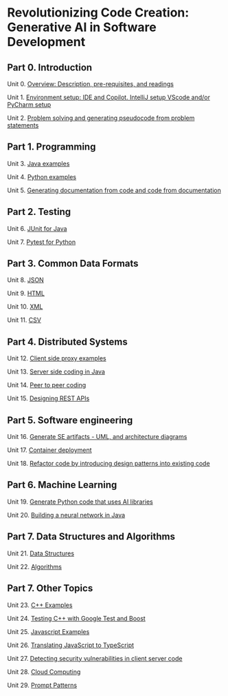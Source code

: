 # Revolutionizing Code Creation: Generative AI in Software Development


## Part 0. Introduction

Unit 0. [Overview: Description, pre-requisites, and readings](./Unit00-Overview)

Unit 1. [Environment setup: IDE and Copilot. IntelliJ setup VScode and/or PyCharm setup](./Unit01-Environment-Setup)

Unit 2. [Problem solving and generating pseudocode from problem statements](./Unit02-Problem-Soving-And-Pseudocode)

## Part 1. Programming

Unit 3. [Java examples](Unit03-Java-Examples)

Unit 4. [Python examples](Unit04-Python-Examples)

Unit 5. [Generating documentation from code and code from documentation](./Unit05-Generating-Documentation-From-Code-And-Code-From-Documentation)

## Part 2. Testing

Unit 6. [JUnit for Java](./Unit06-JUnit-For-Java)

Unit 7. [Pytest for Python](./Unit07-Pytest-For-Python)

## Part 3. Common Data Formats

Unit 8. [JSON](./Unit08-JSON)

Unit 9. [HTML](./Unit09-HTML)

Unit 10. [XML](./Unit10-XML)

Unit 11. [CSV](./Unit11-CSV)

## Part 4. Distributed Systems

Unit 12. [Client side proxy examples](./Unit12-Client-Side-Proxy-Examples)

Unit 13. [Server side coding in Java](./Unit13-Server-Side-Coding-In-Java)

Unit 14. [Peer to peer coding](./Unit14-Peer-To-Peer-Coding)

Unit 15. [Designing REST APIs](./Unit15-Designing-REST-APIs)


## Part 5. Software engineering

Unit 16. [Generate SE artifacts - UML, and architecture diagrams](./Unit16-Generating-SE-Artifacts-UML-and-Architecture-Diagrams)

Unit 17. [Container deployment](./Unit17-Container-Deployment)

Unit 18. [Refactor code by introducing design patterns into existing code](./Unit18-Refractor-Code-By-Introducing-Design-Patterns-Into-Existing-Code)

## Part 6. Machine Learning

Unit 19. [Generate Python code that uses AI libraries](./Unit19-Generate-Python-Code-That-Uses-AI-Libraries)

Unit 20. [Building a neural network in Java](./Unit20-Neural_Network_in_Java)

## Part 7. Data Structures and Algorithms

Unit 21. [Data Structures](./Unit21-Data-Structures)

Unit 22. [Algorithms](./Unit22-Algorithms)

## Part 7. Other Topics

Unit 23. [C++ Examples](./Unit23-C++-Examples)

Unit 24. [Testing C++ with Google Test and Boost](./Unit24-Testing-C++-With-Google-Test-And-Boost)

Unit 25. [Javascript Examples](./Unit25-JavaScript-Examples)

Unit 26. [Translating JavaScript to TypeScript](./Unit26-Translating-JavaScript-To-TypeScript)

Unit 27. [Detecting security vulnerabilities in client server code](./Unit27-Detecting-Security-Vulnerablities-In-Client-Server-Code)

Unit 28. [Cloud Computing](./Unit28-Cloud-Computing)

Unit 29. [Prompt Patterns](./Unit29-Prompt-Patterns)
